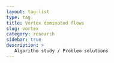 ```yaml
---
layout: tag-list
type: tag
title: Vortex dominated flows
slug: vortex
category: research
sidebar: true
description: >
   Algorithm study / Problem solutions
---
```

